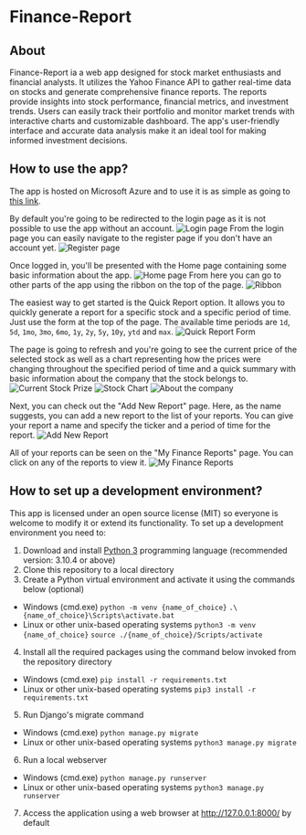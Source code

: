 # Finance-Report

## About

Finance-Report ia a web app designed for stock market enthusiasts and financial analysts. It utilizes the Yahoo Finance API to gather real-time data on stocks and generate comprehensive finance reports. The reports provide insights into stock performance, financial metrics, and investment trends. Users can easily track their portfolio and monitor market trends with interactive charts and customizable dashboard. The app's user-friendly interface and accurate data analysis make it an ideal tool for making informed investment decisions.

## How to use the app?

The app is hosted on Microsoft Azure and to use it is as simple as going to [this link](https://finance-reports.azurewebsites.net/).

By default you're going to be redirected to the login page as it is not possible to use the app without an account.
![Login page](./img/login_page.png)
From the login page you can easily navigate to the register page if you don't have an account yet.
![Register page](./img/register_page.png)

Once logged in, you'll be presented with the Home page containing some basic information about the app.
![Home page](./img/home_page.png)
From here you can go to other parts of the app using the ribbon on the top of the page.
![Ribbon](./img/ribbon.png)

The easiest way to get started is the Quick Report option. It allows you to quickly generate a report for a specific stock and a specific period of time. Just use the form at the top of the page. The available time periods are `1d`, `5d`, `1mo`, `3mo`, `6mo`, `1y`, `2y`, `5y`, `10y`, `ytd` and `max`.
![Quick Report Form](./img/report_form.png)

The page is going to refresh and you're going to see the current price of the selected stock as well as a chart representing how the prices were changing throughout the specified period of time and a quick summary with basic information about the company that the stock belongs to.
![Current Stock Prize](./img/report_price.png)
![Stock Chart](./img/report_chart.png)
![About the company](./img/report_about.png)

Next, you can check out the "Add New Report" page. Here, as the name suggests, you can add a new report to the list of your reports. You can give your report a name and specify the ticker and a period of time for the report.
![Add New Report](./img/add_report_page.png)

All of your reports can be seen on the "My Finance Reports" page. You can click on any of the reports to view it.
![My Finance Reports](./img/my_reports_page.png)

## How to set up a development environment?

This app is licensed under an open source license (MIT) so everyone is welcome to modify it or extend its functionality. To set up a development environment you need to:
1. Download and install [Python 3](https://www.python.org/downloads/) programming language (recommended version: 3.10.4 or above)
2. Clone this repository to a local directory
3. Create a Python virtual environment and activate it using the commands below (optional)
- Windows (cmd.exe)
`python -m venv {name_of_choice}`
`.\{name_of_choice}\Scripts\activate.bat`
- Linux or other unix-based operating systems
`python3 -m venv {name_of_choice}`
`source ./{name_of_choice}/Scripts/activate`
4. Install all the required packages using the command below invoked from the repository directory
- Windows (cmd.exe)
`pip install -r requirements.txt`
- Linux or other unix-based operating systems
`pip3 install -r requirements.txt`
5. Run Django's migrate command
- Windows (cmd.exe)
`python manage.py migrate`
- Linux or other unix-based operating systems
`python3 manage.py migrate`
6. Run a local webserver
- Windows (cmd.exe)
`python manage.py runserver`
- Linux or other unix-based operating systems
`python3 manage.py runserver`
7. Access the application using a web browser at http://127.0.0.1:8000/ by default
